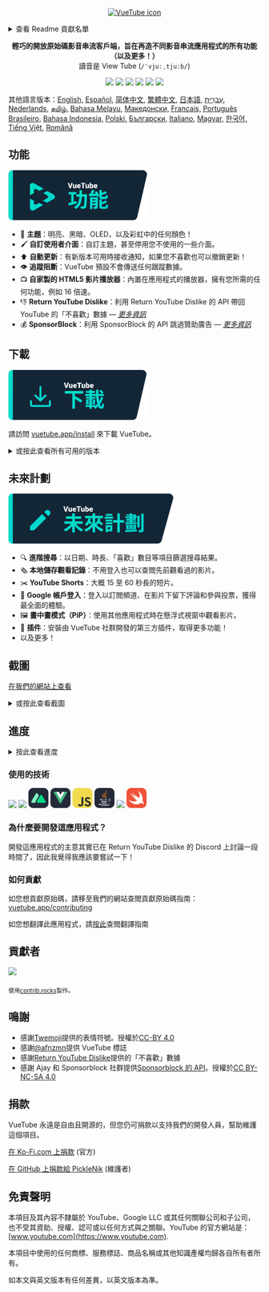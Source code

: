 <p align="center">
  <a href="https://vuetube.app/">
    <img src="https://cdn.discordapp.com/attachments/751596360108605500/980418672331988992/VueTube_Dark.svg" alt="VueTube icon" width="500"/>
  </a>
  </br>
  <details>
  <summary>查看 Readme 貢獻名單</summary>

   <sub>標誌：<a href="https://github.com/afnzmn">@afnzmn</a></sub> </br>
  <sub>繁體中文 Readme 貢獻者：<a href="https://github.com/404-Program-not-found">@404-Program-not-found</a> 和 <a href="https://github.com/nokanol45">@nokanol45</a></sub>
  </details>

<p align="center">
<strong>輕巧的開放原始碼影音串流客戶端，旨在再造不同影音串流應用程式的所有功能（以及更多！）</strong>
</br>
讀音是 View Tube (<code>/ˈvjuːˌtjuːb/</code>)
</p>

<p align="center">
  <a href="https://github.com/VueTubeApp/VueTube/blob/main/LICENSE" alt="License"><img src="https://img.shields.io/github/license/VueTubeApp/VueTube"></img></a>
  <a href="https://github.com/VueTubeApp/VueTube/actions/workflows/ci.yml" alt="CI"><img src="https://github.com/VueTubeApp/VueTube/actions/workflows/ci.yml/badge.svg"></img></a>
  <a href="https://reddit.com/r/vuetube" alt="Reddit"><img src="https://img.shields.io/reddit/subreddit-subscribers/vuetube?label=r%2FVuetube&logo=reddit&logoColor=white"></img></a>
  <a href="https://t.me/VueTube" alt="Telegram"><img src="https://img.shields.io/endpoint?label=VueTube&url=https%3A%2F%2Ftelegram-badge-4mbpu8e0fit4.runkit.sh%2F%3Furl%3Dhttps%3A%2F%2Ft.me%2FVuetube"></img></a>
  <a href="https://discord.gg/7P8KJrdd5W" alt="Discord"><img src="https://img.shields.io/discord/946587366242533377?label=Discord&style=flat&logo=discord&logoColor=white"></img></a>
  <a href="https://twitter.com/VueTubeApp" alt="Twitter"><img src="https://img.shields.io/twitter/follow/VueTubeApp?label=Follow&style=flat&logo=twitter"></img></a>
</p>

其他語言版本：[English,](/readme.md) [Español,](readme.es.md) [简体中文,](readme.zh-hans.md) [繁體中文,](readme.zh-hant.md) [日本語,](readme.ja.md) [עִברִית,](readme.he.md) [Nederlands,](readme.nl.md) [தமிழ்,](readme.ta.md) [Bahasa Melayu,](readme.ms.md) [Македонски,](readme.mk.md) [Français,](readme.fr.md) [Português Brasileiro,](readme.pt-br.md) [Bahasa Indonesia,](readme.id.md) [Polski,](readme.pl.md) [Български,](readme.bg.md) [Italiano,](readme.it.md) [Magyar,](readme.hu.md) [한국어,](readme.kr.md) [Tiếng Việt,](readme.vi.md) [Română](readme.ro.md)

## 功能

<img src="../resources/readme-zh-hant/Features.zh-hant.svg" alt="VueTube icon" height="100"/>

- 🎨 **主題**：明亮、黑暗、OLED，以及彩虹中的任何顏色！
- 🖌️ **自訂使用者介面**：自訂主題，甚至停用您不使用的一些介面。
- ⬆️ **自動更新**：有新版本可用時接收通知，如果您不喜歡也可以撤銷更新！
- 👁️ **追蹤阻斷**：VueTube 預設不會傳送任何跟蹤數據。
- 📺 **自家製的 HTML5 影片播放器**：內置在應用程式的播放器，擁有您所需的任何功能，例如 16 倍速。
- 👎 **Return YouTube Dislike**：利用 Return YouTube Dislike 的 API 帶回 YouTube 的「不喜歡」數據 — [_更多資訊_](https://returnyoutubedislike.com)
- 💰 **SponsorBlock**：利用 SponsorBlock 的 API 跳過贊助廣告 — [_更多資訊_](https://sponsor.ajay.app)

## 下載

<img src="../resources/readme-zh-hant/Install.zh-hant.svg" alt="VueTube icon" height="100"/>

請訪問 [vuetube.app/install](https://www.vuetube.app/install) 來下載 VueTube。

<details>
  <summary>或按此查看所有可用的版本</summary>
<br />

### Android

| <a href=https://nightly.link/VueTubeApp/VueTube/workflows/ci/main/android.zip><img id="im" width="200" src=../resources/getunstable.png></a> | <a href=https://github.com/VueTubeApp/VueTube/releases/download/0.3/VueTube-Canary-June-22-2022.apk><img id="im" width="200" src=../resources/getcanary.png></a> | <a href=https://vuetube.app/install><img id="im" width="200" src=../resources/getstable.png></a> |
| ------------------------------------------------------------------------------------------------------------------------------------------- | --------------------------------------------------------------------------------------------------------------------------------------------------------------- | ----------------------------------------------------------------------------------------------- |
| 有最新的功能，並且經常有更新，但 bug 也最常見。                                                                                             | bug 比 unstable 較少，功能也比 stable 稍新。                                                                                                                    | 由於 VueTube 尚未完成開發，暫時未有 Stable 版本下載                                             |

### iOS

| <a href=https://nightly.link/VueTubeApp/VueTube/workflows/ci/main/iOS.zip><img id="im" width="200" src=../resources/getunstable.png></a> | <a href=https://cdn.discordapp.com/attachments/949908267855921163/972164558930198528/VueTube-Canary-May-6-2022.ipa><img id="im" width="200" src=../resources/getcanary.png></a> | <a href=https://vuetube.app/install><img id="im" width="200" src=../resources/getstable.png></a> |
| --------------------------------------------------------------------------------------------------------------------------------------- | ------------------------------------------------------------------------------------------------------------------------------------------------------------------------------ | ----------------------------------------------------------------------------------------------- |
| 有最新的功能，並且經常有更新，但 bug 也最常見。                                                                                         | bug 比 unstable 較少，功能也比 stable 稍新。                                                                                                                                   | 由於 VueTube 尚未完成開發，暫時未有 Stable 版本下載                                             |

</details>

## 未來計劃

<img src="../resources/readme-zh-hant/Plans.zh-hant.svg" alt="VueTube icon" height="100"/>

- 🔍 **進階搜尋**：以日期、時長、「喜歡」數目等項目篩選搜尋結果。
- 🗞️ **本地儲存觀看記錄**：不用登入也可以查閲先前觀看過的影片。
- ✂️ **YouTube Shorts**：大概 15 至 60 秒長的短片。
- 🧑 **Google 帳戶登入**：登入以訂閲頻道、在影片下留下評論和參與投票，獲得最全面的體驗。
- 🖼️ **畫中畫模式（PiP）**：使用其他應用程式時在懸浮式視窗中觀看影片。
- 🧩 **插件**：安裝由 VueTube 社群開發的第三方插件，取得更多功能！
- 以及更多！

## 截圖

[在我們的網站上查看](https://www.vuetube.app/info/screenshots)

<details>
  <summary> 或按此查看截圖  </summary>
<br />
  
<img src="https://vuetube.app/wtch.png" width="400">
<img src="https://vuetube.app/stng.png" width="400">
<img src="https://vuetube.app/srch.png" width="400">
     
</details>

## 進度

<details>
  <summary> 按此查看進度 </summary>

 <br>
 
**一般** | **播放器** | [**提取器**](https://github.com/VueTubeApp/VueTube-Extractor) |
:-: | :-: | :-: |
🟢 評論 (100%) | 🟢 播放 / 暫停 (100%) | 🟢 自動完成搜尋 (100%) |
🟢 描述 (100%) | 🟢 輕按顯示／隱藏控制項目 (100%) | 🟢 主頁 (100%) |
🟢 主頁 (100%) | 🟠 進度條／滑動條 (80%) | 🟢 搜尋 (100%)
🟢 內置 RYD (100%) | 🟠 全螢幕 (80%) | 🟠 影片資訊 (60%) |
🟢 主題 (100%) | 🟠 畫質選擇 (50%) | 🔴 頻道 (0%) |
🟢 觀看頁 (100%) | 🔴 迷你播放器 (0%) | 🔴 評論 (0%) |
🟠 內置 Sponsorblock (95%) | 🔴 背景播放 (0%) | 🔴 即時通訊 (0%) |
🟠 自動更新 (50%) | 🔴 畫中畫 (0%) | 🔴 熱門內容 (0%)
🟠 頻道頁 (50%) |  🔴 字幕 (0%) | 🔴 互動 (0%) |
🟠 社群帖子 (10%) | 🔴 資訊卡 (0%) | 🔴 播放清單 (0%) |
🟠 可自訂的 Shorts 介面 (10%) |  | 🔴 通知 (0%)
🟠 可自訂的 YT Music 介面 (10%) |  | 🔴 登入 (0%)
🟠 可自訂的介面 (30%) |  |  |
🟠 媒體庫頁 (10%) |  |  |
🟠 評論回覆 (50%) |  |  |
🟠 第三方插件 (40%) |  |  |
🟠 VueTube 播放器 (參見右邊進度) |  |  |
🟠 VueTube 提取器 (參見右邊進度) |  |  |
🔴 本地儲存觀看記錄 (0%) |  |  |
🔴 訂閲項目頁 |  |  |
🔴 支援其他平台 (0%) |  |  |
  
</details>

### 使用的技術

<a href="https://capacitorjs.com/solution/vue"><img src="https://cdn.discordapp.com/attachments/953538236716814356/955694368742834176/Capacitator-Dark.svg" height=40/></a> <a href="https://vuetifyjs.com/"><img src="https://cdn.discordapp.com/attachments/810799100940255260/973719873467342908/Vuetify-Dark.svg" height=40/></a> <a href="https://nuxtjs.org/"><img src="https://github.com/tandpfun/skill-icons/raw/main/icons/NuxtJS-Dark.svg" height=40/></a> <a href="https://vuejs.org/"><img src="https://github.com/tandpfun/skill-icons/raw/main/icons/VueJS-Dark.svg" height=40/></a> <a href="https://javascript.com/"><img src="https://github.com/tandpfun/skill-icons/raw/main/icons/JavaScript.svg" height=40/></a> <a href="https://java.com/"><img src="https://github.com/tandpfun/skill-icons/raw/main/icons/Java-Dark.svg" height=40/></a> <a href="https://gradle.com/"><img src="https://cdn.discordapp.com/attachments/810799100940255260/955691550560636958/Gradle.svg" height=40/></a> <a href="https://developer.apple.com/swift/"><img src="https://github.com/tandpfun/skill-icons/raw/main/icons/Swift.svg" height=40/></a>

### 為什麼要開發這應用程式？

開發這應用程式的主意其實已在 Return YouTube Dislike 的 Discord 上討論一段時間了，因此我覺得我應該要嘗試一下！

### 如何貢獻

如您想貢獻原始碼，請移至我們的網站查閲貢獻原始碼指南：[vuetube.app/contributing](https://www.vuetube.app/contributing)

如您想翻譯此應用程式，請[按此](/NUXT/plugins/languages)查閲翻譯指南

## 貢獻者

<a href="https://github.com/VueTubeApp/VueTube/graphs/contributors">
  <img src="https://contrib.rocks/image?repo=VueTubeApp/VueTube" />
</a>

<sub>使用[contrib.rocks](https://contrib.rocks)製作。</sub>

## 鳴謝

- 感謝[Twemoji](https://twemoji.twitter.com/)提供的表情符號。授權於[CC-BY 4.0](https://creativecommons.org/licenses/by/4.0/)
- 感謝[@afnzmn](https://github.com/afnzmn)提供 VueTube 標誌
- 感謝[Return YouTube Dislike](https://returnyoutubedislike.com)提供的「不喜歡」數據
- 感謝 Ajay 和 Sponsorblock 社群提供[Sponsorblock 的 API](http://sponsorblock.ajay.app/)。授權於[CC BY-NC-SA 4.0](https://creativecommons.org/licenses/by-nc-sa/4.0/)

## 捐款

VueTube 永遠是自由且開源的，但您仍可捐款以支持我們的開發人員，幫助維護這個項目。

[在 Ko-Fi.com 上捐款](https://ko-fi.com/vuetube) (官方)

[在 GitHub 上捐款給 PickleNik](https://github.com/sponsors/PickleNik) (維護者)

## 免責聲明

本項目及其內容不隸屬於 YouTube、Google LLC 或其任何關聯公司和子公司，也不受其資助、授權、認可或以任何方式與之關聯。YouTube 的官方網站是：[www.youtube.com](https://www.youtube.com).

本項目中使用的任何商標、服務標誌、商品名稱或其他知識產權均歸各自所有者所有。

如本文與英文版本有任何差異，以英文版本為準。
